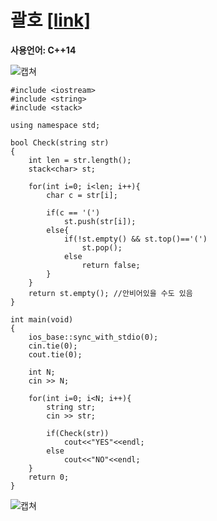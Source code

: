 # 괄호 [[link]](https://www.acmicpc.net/problem/9012)
**사용언어: C++14**

![캡쳐](https://user-images.githubusercontent.com/38516906/62503654-18787800-b830-11e9-8f90-d413b8d09e65.png)

```
#include <iostream>
#include <string>
#include <stack>

using namespace std;

bool Check(string str)
{
    int len = str.length();
    stack<char> st;
    
    for(int i=0; i<len; i++){
        char c = str[i];
        
        if(c == '(')
            st.push(str[i]);
        else{
            if(!st.empty() && st.top()=='(')
                st.pop();
            else
                return false;
        }
    }
    return st.empty(); //안비어있을 수도 있음 
}

int main(void)
{
    ios_base::sync_with_stdio(0);
    cin.tie(0);
    cout.tie(0);
    
    int N;
    cin >> N;
    
    for(int i=0; i<N; i++){
        string str;
        cin >> str;
        
        if(Check(str))
            cout<<"YES"<<endl;
        else
            cout<<"NO"<<endl;
    }
    return 0;
}
```

![캡쳐](https://user-images.githubusercontent.com/38516906/62503596-d3544600-b82f-11e9-93c8-16c6e0ecf37b.png)
